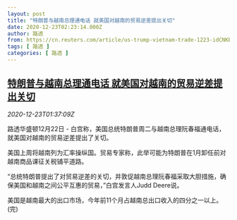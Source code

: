 ```yaml
---
layout: post
title: "特朗普与越南总理通电话 就美国对越南的贸易逆差提出关切"
date: 2020-12-23T02:23:14.000Z
author: 路透
from: https://cn.reuters.com/article/us-trump-vietnam-trade-1223-idCNKBS28X05R
tags: [ 路透 ]
categories: [ 路透 ]
---
```

<!--1608690194000-->
[特朗普与越南总理通电话 就美国对越南的贸易逆差提出关切](https://cn.reuters.com/article/us-trump-vietnam-trade-1223-idCNKBS28X05R)
------

<div>
<div><i>2020-12-23T01:37:09Z</i></div><p>路透华盛顿12月22日 - 白宫称，美国总统特朗普周二与越南总理阮春福通电话，就美国对越南的贸易逆差提出了关切。</p><p>美国上周将越南列为汇率操纵国。贸易专家称，此举可能为特朗普在1月卸任前对越南商品课征关税铺平道路。</p><p>“总统特朗普提出了对贸易逆差的关切，并敦促越南总理阮春福采取大胆措施，确保美国和越南之间公平互惠的贸易，”白宫发言人Judd Deere说。</p><p>美国是越南最大的出口市场，今年前11个月占越南总出口收入的四分之一以上。(完)</p>
</div>
